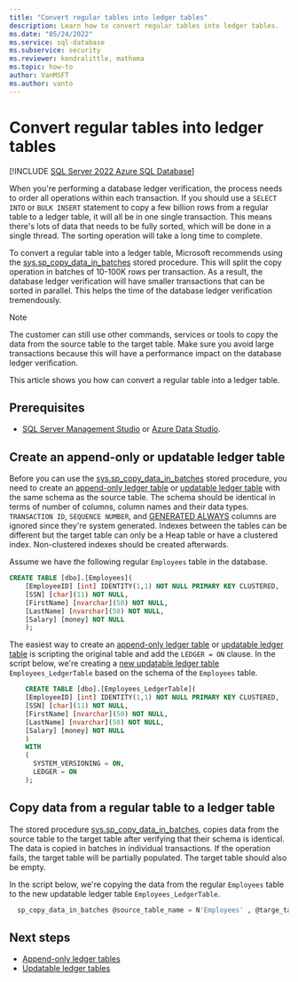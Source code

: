```yaml
---
title: "Convert regular tables into ledger tables"
description: Learn how to convert regular tables into ledger tables.
ms.date: "05/24/2022"
ms.service: sql-database
ms.subservice: security
ms.reviewer: kendralittle, mathoma
ms.topic: how-to
author: VanMSFT
ms.author: vanto
---
```


# Convert regular tables into ledger tables

[!INCLUDE [SQL Server 2022 Azure SQL Database](../../../includes/applies-to-version/sqlserver2022-asdb.md)]

When you're performing a database ledger verification, the process needs to order all operations within each transaction. If you should use a `SELECT INTO` or `BULK INSERT` statement to copy a few billion rows from a regular table to a ledger table, it will all be in one single transaction. This means there's lots of data that needs to be fully sorted, which will be done in a single thread. The sorting operation will take a long time to complete.

To convert a regular table into a ledger table, Microsoft recommends using the [sys.sp_copy_data_in_batches](../../../relational-databases/system-stored-procedures/sys-sp-copy-data-in-batches-transact-sql.md) stored procedure. This will split the copy operation in batches of 10-100K rows per transaction. As a result, the database ledger verification will have smaller transactions that can be sorted in parallel. This helps the time of the database ledger verification tremendously.

> [!NOTE]
> The customer can still use other commands, services or tools to copy the data from the source table to the target table. Make sure you avoid large transactions because this will have a performance impact on the database ledger verification.

This article shows you how can convert a regular table into a ledger table. 

## Prerequisites

- [SQL Server Management Studio](/sql/ssms/download-sql-server-management-studio-ssms) or [Azure Data Studio](/sql/azure-data-studio/download-azure-data-studio).

## Create an append-only or updatable ledger table

Before you can use the [sys.sp_copy_data_in_batches](/sql/relational-databases/system-stored-procedures/sys-sp-copy-data-in-batches-transact-sql) stored procedure, you need to create an [append-only ledger table](ledger-append-only-ledger-tables.md) or [updatable ledger table](ledger-updatable-ledger-tables.md) with the same schema as the source table. The schema should be identical in terms of number of columns, column names and their data types. `TRANSACTION ID`, `SEQUENCE NUMBER`, and [GENERATED ALWAYS](/sql/t-sql/statements/create-table-transact-sql#generate-always-columns) columns are ignored since they're system generated. Indexes between the tables can be different but the target table can only be a Heap table or have a clustered index. Non-clustered indexes should be created afterwards.

Assume we have the following regular `Employees` table in the database.
```sql
CREATE TABLE [dbo].[Employees](
	[EmployeeID] [int] IDENTITY(1,1) NOT NULL PRIMARY KEY CLUSTERED,
	[SSN] [char](11) NOT NULL,
	[FirstName] [nvarchar](50) NOT NULL,
	[LastName] [nvarchar](50) NOT NULL,
	[Salary] [money] NOT NULL
	);
```

The easiest way to create an [append-only ledger table](ledger-append-only-ledger-tables.md) or [updatable ledger table](ledger-updatable-ledger-tables.md) is scripting the original table and add the `LEDGER = ON` clause. In the script below, we're creating a [new updatable ledger table](ledger-how-to-updatable-ledger-tables.md) `Employees_LedgerTable` based on the schema of the `Employees` table.

```sql
	CREATE TABLE [dbo].[Employees_LedgerTable](
	[EmployeeID] [int] IDENTITY(1,1) NOT NULL PRIMARY KEY CLUSTERED,
	[SSN] [char](11) NOT NULL,
	[FirstName] [nvarchar](50) NOT NULL,
	[LastName] [nvarchar](50) NOT NULL,
	[Salary] [money] NOT NULL
	)
    WITH 
    (
      SYSTEM_VERSIONING = ON,
      LEDGER = ON
    ); 
```

## Copy data from a regular table to a ledger table

The stored procedure [sys.sp_copy_data_in_batches](/sql/relational-databases/system-stored-procedures/sys-sp-copy-data-in-batches-transact-sql), copies data from the source table to the target table after verifying that their schema is identical. The data is copied in batches in individual transactions. If the operation fails, the target table will be partially populated. The target table should also be empty.

In the script below, we're copying the data from the regular `Employees` table to the new updatable ledger table `Employees_LedgerTable`. 

 ```sql
   sp_copy_data_in_batches @source_table_name = N'Employees' , @targe_table_name = N'Employees_LedgerTable'
   ```

## Next steps

- [Append-only ledger tables](ledger-append-only-ledger-tables.md)
- [Updatable ledger tables](ledger-updatable-ledger-tables.md)
